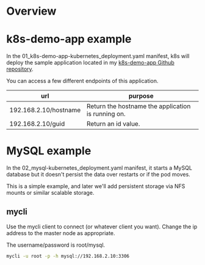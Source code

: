 # Overview


# k8s-demo-app example

In the 01_k8s-demo-app-kubernetes_deployment.yaml manifest, k8s will deploy the sample application located in my [k8s-demo-app Github repository](https://github.com/mikeleitz/k8s-demo-app-springboot).
 
You can access a few different endpoints of this application.  

| url                   | purpose                                            |
|-----------------------|----------------------------------------------------|
| 192.168.2.10/hostname | Return the hostname the application is running on. |
| 192.168.2.10/guid     | Return an id value.                                |

# MySQL example

In the 02_mysql-kubernetes_deployment.yaml manifest, it starts a MySQL database but it doesn't persist the data over restarts or if the pod moves.

This is a simple example, and later we'll add persistent storage via NFS mounts or similar scalable storage. 

## mycli

Use the mycli client to connect (or whatever client you want).  Change the ip address to the master node as appropriate.

The username/password is root/mysql.

```bash
mycli -u root -p -h mysql://192.168.2.10:3306
```
